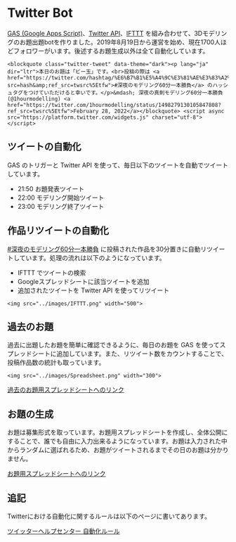 # Twitter Bot
[GAS (Google Apps Script)](https://developers.google.com/apps-script)、[Twitter API](https://developer.twitter.com/en/products/twitter-api)、[IFTTT](https://ifttt.com/explore) を組み合わせて、3Dモデリングのお題出題botを作りました。2019年8月19日から運営を始め、現在1700人ほどフォロワーがいます。後述するお題生成以外は全て自動化しています。

```@raw html
<blockquote class="twitter-tweet" data-theme="dark"><p lang="ja" dir="ltr">本日のお題は「ビー玉」です。<br>投稿の際は <a href="https://twitter.com/hashtag/%E6%B7%B1%E5%A4%9C%E3%81%AE%E3%83%A2%E3%83%87%E3%83%AA%E3%83%B3%E3%82%B060%E5%88%86%E4%B8%80%E6%9C%AC%E5%8B%9D%E8%B2%A0?src=hash&amp;ref_src=twsrc%5Etfw">#深夜のモデリング60分一本勝負</a> のハッシュタグをつけていただけると幸いです。</p>&mdash; 深夜の真剣モデリング60分一本勝負 (@1hourmodelling) <a href="https://twitter.com/1hourmodelling/status/1498279130105847808?ref_src=twsrc%5Etfw">February 28, 2022</a></blockquote> <script async src="https://platform.twitter.com/widgets.js" charset="utf-8"></script>
```


## ツイートの自動化
GAS のトリガーと Twitter API を使って、毎日以下のツイートを自動でツイートしています。
- 21:50 お題発表ツイート
- 22:00 モデリング開始ツイート
- 23:00 モデリング終了ツイート


## 作品リツイートの自動化
[#深夜のモデリング60分一本勝負](https://twitter.com/search?q=＃深夜のモデリング60分一本勝負) に投稿された作品を30分置きに自動リツイートしています。処理の流れは以下のようになっています。
- IFTTT でツイートの検索
- Googleスプレッドシートに該当ツイートを追加
- 追加されたツイートを Twitter API を使ってリツイート

```@raw html
<img src="../images/IFTTT.png" width="500">
```


## 過去のお題
過去に出題したお題を簡単に確認できるように、毎日のお題を GAS を使ってスプレッドシートに追加しています。また、リツイート数をカウントすることで、投稿作品数の統計も取っています。
```@raw html
<img src="../images/Spreadsheet.png" width="300">
```
[過去のお題用スプレッドシートへのリンク](https://docs.google.com/spreadsheets/d/1NRrCvgxyiuwi9mW1L9cQJYGB6EVApk6SDPn9noAILa4/edit#gid=0)


## お題の生成
お題は募集形式を取っています。お題用スプレッドシートを作成し、全体公開にすることで、誰でも自由に入力出来るようになっています。お題は入力された中からランダムに選ばれるため、お題がツイートされるまでその日のお題は分かりません。

[お題用スプレッドシートへのリンク](https://docs.google.com/spreadsheets/d/1YiEfxdjw3Kj6yzLWEtlVRTvsdTKVvsy8lti_yVuqigQ/edit#gid=768838469)


## 追記
Twitterにおける自動化に関するルールは以下のページに書いてあります。

[ツイッターヘルプセンター 自動化ルール](https://help.twitter.com/ja/rules-and-policies/twitter-automation)

